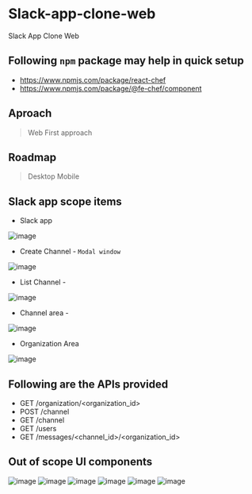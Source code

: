 # Slack-app-clone-web
Slack App Clone Web

## Following `npm` package may help in quick setup
- https://www.npmjs.com/package/react-chef
- https://www.npmjs.com/package/@fe-chef/component

## Aproach
> Web First approach

## Roadmap
> Desktop
> Mobile

## Slack app scope items

- Slack app

![image](https://user-images.githubusercontent.com/3478542/158577145-554d3856-b782-45a6-97c8-8aa01fb8c93b.png)


- Create Channel - `Modal window`

![image](https://user-images.githubusercontent.com/3478542/158576184-3f1aa22b-8cd2-4be8-b1d0-8ba985ec9640.png)

- List Channel - 

![image](https://user-images.githubusercontent.com/3478542/158576523-c8e9e720-0d47-40e5-9ae2-2b4323f44e59.png)


- Channel area -

![image](https://user-images.githubusercontent.com/3478542/158576836-ed8eaf07-851e-4768-88fa-9a27d5968e31.png)

- Organization Area

![image](https://user-images.githubusercontent.com/3478542/158577906-00e1ad35-f2be-4063-9761-c7ea42f5930b.png)

## Following are the APIs provided 

- GET /organization/<organization_id>
- POST /channel
- GET /channel 
- GET /users 
- GET /messages/<channel_id>/<organization_id>

## Out of scope UI components

![image](https://user-images.githubusercontent.com/3478542/158577358-fefc7b34-1ca5-4122-8dda-6916b3b33642.png)
![image](https://user-images.githubusercontent.com/3478542/158577413-73a19d28-c8ae-4bfc-ba37-57cb2b31d63d.png)
![image](https://user-images.githubusercontent.com/3478542/158577544-eedbce05-53aa-436e-9b18-8e9b029c1f5d.png)
![image](https://user-images.githubusercontent.com/3478542/158577651-3ebe9f1e-0f53-4188-b85b-b477d038d1d2.png)
![image](https://user-images.githubusercontent.com/3478542/158577678-5f950335-e5a6-4c47-bbfa-357393c6f8e0.png)
![image](https://user-images.githubusercontent.com/3478542/158577714-3c82e09d-62bd-47bc-9190-a4529904c998.png)
